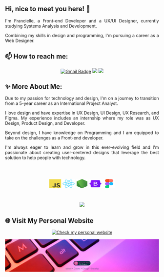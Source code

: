 ## Hi, nice to meet you here!  👋

<p align="justify">I'm Francielle, a Front-end Developer and a UX/UI Designer, currently studying Systems Analysis and Development.</p>
<p align="justify">Combining my skills in design and programming, I'm pursuing a career as a Web Designer. </p>

## 📫 How to reach me:
<p align="center">
  <a href="mailto:fran.abreu2@gmail.com" target="_blank"><img src="https://img.shields.io/badge/-Gmail-%23333?style=for-the-badge&logo=gmail&logoColor=white" alt="Gmail Badge"></a>
  <a href="https://www.linkedin.com/in/francielle-abreu/" target="_blank"><img src="https://img.shields.io/badge/-LinkedIn-%230077B5?style=for-the-badge&logo=linkedin&logoColor=white" target="_blank"></a>
  <a href="https://www.behance.net/francielleabreu1" target="_blank"><img src="https://img.shields.io/badge/Behance-%23E4405F?style=for-the-badge&logo=behance&logoColor=white"></a>
</p> 

## ✨ More About Me:

<p align="justify">Due to my passion for technology and design, I'm on a journey to transition from a 5-year career as an International Project Analyst.</p>

<p align="justify">I love design and have expertise in UX Design, UI Design, UX Research, and Figma. My experience includes an internship where my role was as UX Design, Product Design, and Developer. </p>

<p align="justify">Beyond design, I have knowledge on Programming and I am equipped to take on the challenges as a Front-end developer.</p>

<p align="justify">I'm always eager to learn and grow in this ever-evolving field and I'm passionate about creating user-centered designs that leverage the best solution to help people with technology.</p>
<br>

  <br>
  <p align="center">
    <img align="center" alt="javaScript" height="30" width="40" src="https://raw.githubusercontent.com/devicons/devicon/master/icons/javascript/javascript-original.svg">
    <img align="center" alt="react" height="30" width="40" src="https://raw.githubusercontent.com/devicons/devicon/master/icons/react/react-original.svg">
    <img align="center" alt="nodejs" height="30" width="40" src="https://raw.githubusercontent.com/devicons/devicon/master/icons/nodejs/nodejs-original.svg">
    <img align="center" alt="bootstrap" height="30" width="40" src="https://raw.githubusercontent.com/devicons/devicon/master/icons/bootstrap/bootstrap-original.svg">
    <img align="center" alt="figma" height="30" width="40" src="https://raw.githubusercontent.com/devicons/devicon/master/icons/figma/figma-original.svg">
</p>
<br>
 <p align="center">
  <a href="https://github.com/francielleabreu">
  <img height="180em" src="https://github-readme-stats.vercel.app/api/top-langs/?username=francielleabreu&layout=compact&langs_count=7&theme=dark"/>
  </a>
 </p>

 ## 🌐 Visit My Personal Website

<p align="center">
  <a href="https://francielleabreu.github.io/" target="_blank">
    <img src="https://img.shields.io/badge/-Check%20My%20Personal%20Website-CC3384?style=for-the-badge" alt="Check my personal website" />
  </a>
</p>

<p align="center">
  <img src="https://github.com/francielleabreu/francielleabreu/raw/main/Frame%2013984.png" alt="Cover" />
</p>
